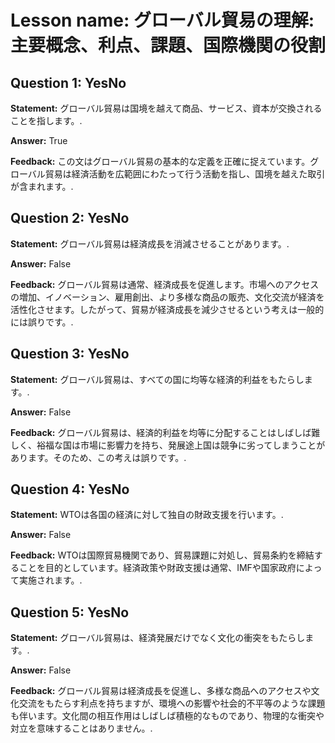 # Lesson name: グローバル貿易の理解: 主要概念、利点、課題、国際機関の役割

## Question 1: YesNo

**Statement:** グローバル貿易は国境を越えて商品、サービス、資本が交換されることを指します。.

**Answer:** True

**Feedback:**
この文はグローバル貿易の基本的な定義を正確に捉えています。グローバル貿易は経済活動を広範囲にわたって行う活動を指し、国境を越えた取引が含まれます。.


## Question 2: YesNo

**Statement:** グローバル貿易は経済成長を消減させることがあります。.

**Answer:** False

**Feedback:**
グローバル貿易は通常、経済成長を促進します。市場へのアクセスの増加、イノベーション、雇用創出、より多様な商品の販売、文化交流が経済を活性化させます。したがって、貿易が経済成長を減少させるという考えは一般的には誤りです。.


## Question 3: YesNo

**Statement:** グローバル貿易は、すべての国に均等な経済的利益をもたらします。.

**Answer:** False

**Feedback:**
グローバル貿易は、経済的利益を均等に分配することはしばしば難しく、裕福な国は市場に影響力を持ち、発展途上国は競争に劣ってしまうことがあります。そのため、この考えは誤りです。.


## Question 4: YesNo

**Statement:** WTOは各国の経済に対して独自の財政支援を行います。.

**Answer:** False

**Feedback:**
WTOは国際貿易機関であり、貿易課題に対処し、貿易条約を締結することを目的としています。経済政策や財政支援は通常、IMFや国家政府によって実施されます。.


## Question 5: YesNo

**Statement:** グローバル貿易は、経済発展だけでなく文化の衝突をもたらします。.

**Answer:** False

**Feedback:**
グローバル貿易は経済成長を促進し、多様な商品へのアクセスや文化交流をもたらす利点を持ちますが、環境への影響や社会的不平等のような課題も伴います。文化間の相互作用はしばしば積極的なものであり、物理的な衝突や対立を意味することはありません。.

